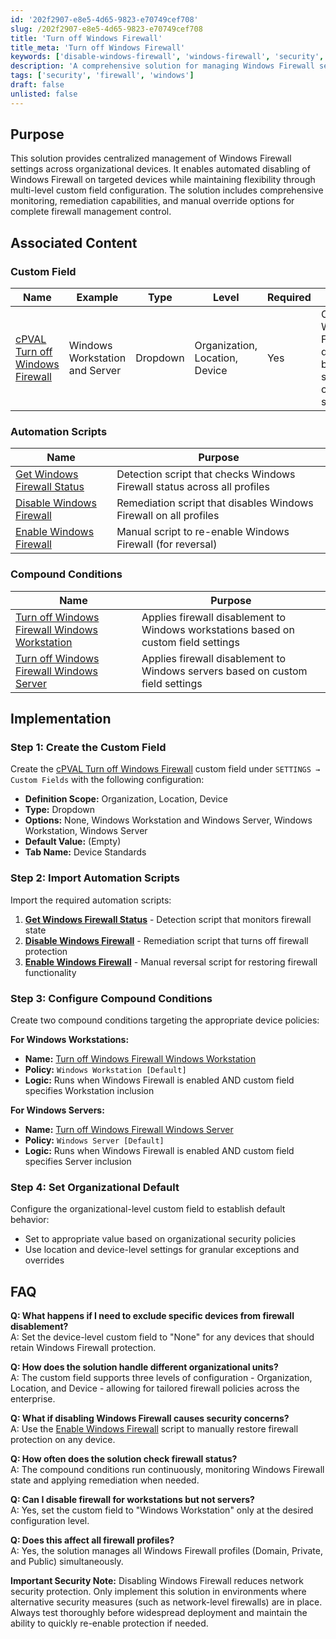 ```yaml
---
id: '202f2907-e8e5-4d65-9823-e70749cef708'
slug: /202f2907-e8e5-4d65-9823-e70749cef708
title: 'Turn off Windows Firewall'
title_meta: 'Turn off Windows Firewall'
keywords: ['disable-windows-firewall', 'windows-firewall', 'security', 'network', 'device-standard', 'firewall-management']
description: 'A comprehensive solution for managing Windows Firewall settings across devices with granular control through custom fields and automated enforcement.'
tags: ['security', 'firewall', 'windows']
draft: false
unlisted: false
---
```


## Purpose

This solution provides centralized management of Windows Firewall settings across organizational devices. It enables automated disabling of Windows Firewall on targeted devices while maintaining flexibility through multi-level custom field configuration. The solution includes comprehensive monitoring, remediation capabilities, and manual override options for complete firewall management control.

## Associated Content

### Custom Field

| Name | Example | Type | Level | Required | Purpose |
|------|---------|------|-------|----------|---------|
| [cPVAL Turn off Windows Firewall](/docs/48a340ed-d4aa-4949-9862-89e0737c5c95) | Windows Workstation and Server | Dropdown | Organization, Location, Device | Yes | Controls Windows Firewall disablement based on selected operating system |

### Automation Scripts

| Name | Purpose |
|------|---------|
| [Get Windows Firewall Status](/docs/835251c6-1c07-4e24-9806-6071107fa8d3) | Detection script that checks Windows Firewall status across all profiles |
| [Disable Windows Firewall](/docs/f13721f2-1a61-4ae8-bec3-1e008927dfac) | Remediation script that disables Windows Firewall on all profiles |
| [Enable Windows Firewall](/docs/e3232f95-af1e-4c98-8fe4-5f09e77c6635) | Manual script to re-enable Windows Firewall (for reversal) |

### Compound Conditions

| Name | Purpose |
|------|---------|
| [Turn off Windows Firewall Windows Workstation](/docs/cd5cfdc6-69b2-41bd-be00-3e00547f284b) | Applies firewall disablement to Windows workstations based on custom field settings |
| [Turn off Windows Firewall Windows Server](/docs/d43b6332-798c-43ea-b9e2-d774a1cd04e9) | Applies firewall disablement to Windows servers based on custom field settings |

## Implementation

### Step 1: Create the Custom Field

Create the [cPVAL Turn off Windows Firewall](/docs/48a340ed-d4aa-4949-9862-89e0737c5c95) custom field under `SETTINGS → Custom Fields` with the following configuration:

- **Definition Scope:** Organization, Location, Device
- **Type:** Dropdown
- **Options:** None, Windows Workstation and Windows Server, Windows Workstation, Windows Server
- **Default Value:** (Empty)
- **Tab Name:** Device Standards

### Step 2: Import Automation Scripts

Import the required automation scripts:

1. **[Get Windows Firewall Status](/docs/835251c6-1c07-4e24-9806-6071107fa8d3)** - Detection script that monitors firewall state
2. **[Disable Windows Firewall](/docs/f13721f2-1a61-4ae8-bec3-1e008927dfac)** - Remediation script that turns off firewall protection
3. **[Enable Windows Firewall](/docs/e3232f95-af1e-4c98-8fe4-5f09e77c6635)** - Manual reversal script for restoring firewall functionality

### Step 3: Configure Compound Conditions

Create two compound conditions targeting the appropriate device policies:

**For Windows Workstations:**

- **Name:** [Turn off Windows Firewall Windows Workstation](/docs/cd5cfdc6-69b2-41bd-be00-3e00547f284b)
- **Policy:** `Windows Workstation [Default]`
- **Logic:** Runs when Windows Firewall is enabled AND custom field specifies Workstation inclusion

**For Windows Servers:**

- **Name:** [Turn off Windows Firewall Windows Server](/docs/d43b6332-798c-43ea-b9e2-d774a1cd04e9)
- **Policy:** `Windows Server [Default]`
- **Logic:** Runs when Windows Firewall is enabled AND custom field specifies Server inclusion

### Step 4: Set Organizational Default

Configure the organizational-level custom field to establish default behavior:

- Set to appropriate value based on organizational security policies
- Use location and device-level settings for granular exceptions and overrides

## FAQ

**Q: What happens if I need to exclude specific devices from firewall disablement?**  
A: Set the device-level custom field to "None" for any devices that should retain Windows Firewall protection.

**Q: How does the solution handle different organizational units?**  
A: The custom field supports three levels of configuration - Organization, Location, and Device - allowing for tailored firewall policies across the enterprise.

**Q: What if disabling Windows Firewall causes security concerns?**  
A: Use the [Enable Windows Firewall](/docs/e3232f95-af1e-4c98-8fe4-5f09e77c6635) script to manually restore firewall protection on any device.

**Q: How often does the solution check firewall status?**  
A: The compound conditions run continuously, monitoring Windows Firewall state and applying remediation when needed.

**Q: Can I disable firewall for workstations but not servers?**  
A: Yes, set the custom field to "Windows Workstation" only at the desired configuration level.

**Q: Does this affect all firewall profiles?**  
A: Yes, the solution manages all Windows Firewall profiles (Domain, Private, and Public) simultaneously.

**Important Security Note:** Disabling Windows Firewall reduces network security protection. Only implement this solution in environments where alternative security measures (such as network-level firewalls) are in place. Always test thoroughly before widespread deployment and maintain the ability to quickly re-enable protection if needed.
